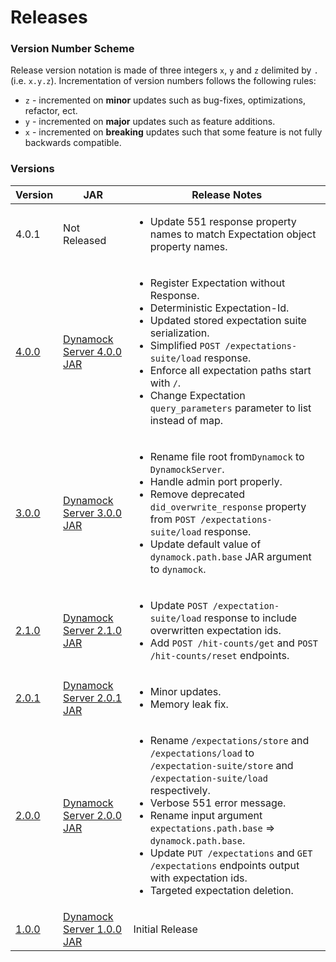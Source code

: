 # Releases

### Version Number Scheme
Release version notation is made of three integers `x`, `y` and `z` delimited by `.` (i.e. `x.y.z`). Incrementation of version numbers follows the following rules:
- `z` - incremented on **minor** updates such as bug-fixes, optimizations, refactor, ect.
- `y` - incremented on **major** updates such as feature additions.
- `x` - incremented on **breaking** updates such that some feature is not fully backwards compatible.

### Versions

|Version|JAR|Release Notes|
|---|---|---|
|4.0.1|Not Released|<ul><li>Update 551 response property names to match Expectation object property names.</li></ul>|
|[4.0.0](https://github.com/dzegel/DynamockServer/tree/Version_4.0.0)|[Dynamock Server 4.0.0 JAR](DynamockServer-4.0.0.jar)|<ul><li>Register Expectation without Response.</li><li>Deterministic Expectation-Id.</li><li>Updated stored expectation suite serialization.</li><li>Simplified `POST /expectations-suite/load` response.</li><li>Enforce all expectation paths start with `/`.</li><li>Change Expectation `query_parameters` parameter to list instead of map.</li></ul>|
|[3.0.0](https://github.com/dzegel/DynamockServer/tree/Version_3.0.0)|[Dynamock Server 3.0.0 JAR](DynamockServer-3.0.0.jar)|<ul><li>Rename file root from`Dynamock` to `DynamockServer`.</li><li>Handle admin port properly.</li><li>Remove deprecated `did_overwrite_response` property from `POST /expectations-suite/load` response.</li><li>Update default value of `dynamock.path.base` JAR argument to `dynamock`.</li></ul>|
|[2.1.0](https://github.com/dzegel/DynamockServer/tree/Version_2.1.0)|[Dynamock Server 2.1.0 JAR](DynamockServer-2.1.0.jar)|<ul><li>Update `POST /expectation-suite/load` response to include overwritten expectation ids.</li><li>Add `POST /hit-counts/get` and `POST /hit-counts/reset` endpoints.</li></ul> |
|[2.0.1](https://github.com/dzegel/DynamockServer/tree/Version_2.0.1)|[Dynamock Server 2.0.1 JAR](DynamockServer-2.0.1.jar)|<ul><li>Minor updates.</li><li>Memory leak fix.</li></ul>|
|[2.0.0](https://github.com/dzegel/DynamockServer/tree/Version_2.0.0)|[Dynamock Server 2.0.0 JAR](DynamockServer-2.0.0.jar)|<ul><li>Rename `/expectations/store` and `/expectations/load` to `/expectation-suite/store` and `/expectation-suite/load` respectively.</li><li>Verbose 551 error message.</li><li>Rename input argument `expectations.path.base` => `dynamock.path.base`.</li><li>Update `PUT /expectations` and `GET /expectations` endpoints output with expectation ids.</li><li>Targeted expectation deletion.</li></ul>|
|[1.0.0](https://github.com/dzegel/DynamockServer/tree/Version_1.0.0)|[Dynamock Server 1.0.0 JAR](DynamockServer-1.0.0.jar)|Initial Release|
